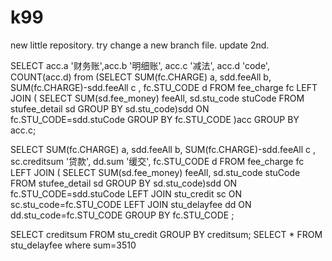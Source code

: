 # k99
new little repository.
try change a new branch file.
update 2nd.



SELECT acc.a '财务账',acc.b '明细账', acc.c '减法', acc.d 'code', COUNT(acc.d) from (SELECT SUM(fc.CHARGE) a, sdd.feeAll b, SUM(fc.CHARGE)-sdd.feeAll c , fc.STU_CODE d FROM fee_charge fc LEFT JOIN (
SELECT SUM(sd.fee_money) feeAll, sd.stu_code stuCode FROM stufee_detail sd GROUP BY sd.stu_code)sdd ON fc.STU_CODE=sdd.stuCode GROUP BY fc.STU_CODE )acc GROUP BY acc.c;

SELECT SUM(fc.CHARGE) a, sdd.feeAll b, SUM(fc.CHARGE)-sdd.feeAll c , sc.creditsum '贷款', dd.sum '缓交', fc.STU_CODE d FROM fee_charge fc LEFT JOIN (
SELECT SUM(sd.fee_money) feeAll, sd.stu_code stuCode FROM stufee_detail sd GROUP BY sd.stu_code)sdd ON fc.STU_CODE=sdd.stuCode 
		LEFT JOIN stu_credit sc ON sc.stu_code=fc.STU_CODE 
		LEFT JOIN stu_delayfee dd ON dd.stu_code=fc.STU_CODE GROUP BY fc.STU_CODE ;

SELECT creditsum FROM stu_credit GROUP BY creditsum;
SELECT * FROM stu_delayfee where sum=3510
